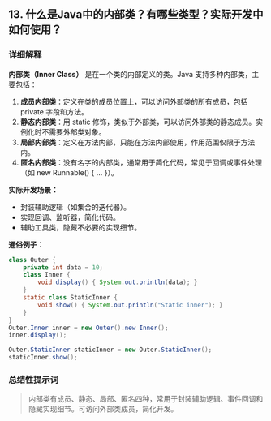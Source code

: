 ## 13. 什么是Java中的内部类？有哪些类型？实际开发中如何使用？

### 详细解释

**内部类（Inner Class）** 是在一个类的内部定义的类。Java 支持多种内部类，主要包括：

1. **成员内部类**：定义在类的成员位置上，可以访问外部类的所有成员，包括 private 字段和方法。
2. **静态内部类**：用 static 修饰，类似于外部类，可以访问外部类的静态成员。实例化时不需要外部类对象。
3. **局部内部类**：定义在方法内部，只能在方法内部使用，作用范围仅限于方法内。
4. **匿名内部类**：没有名字的内部类，通常用于简化代码，常见于回调或事件处理（如 new Runnable() { ... }）。

**实际开发场景：**
- 封装辅助逻辑（如集合的迭代器）。
- 实现回调、监听器，简化代码。
- 辅助工具类，隐藏不必要的实现细节。

**通俗例子：**
```java
class Outer {
    private int data = 10;
    class Inner {
        void display() { System.out.println(data); }
    }
    static class StaticInner {
        void show() { System.out.println("Static inner"); }
    }
}
Outer.Inner inner = new Outer().new Inner();
inner.display();

Outer.StaticInner staticInner = new Outer.StaticInner();
staticInner.show();
```

### 总结性提示词

> 内部类有成员、静态、局部、匿名四种，常用于封装辅助逻辑、事件回调和隐藏实现细节。可访问外部类成员，简化开发。